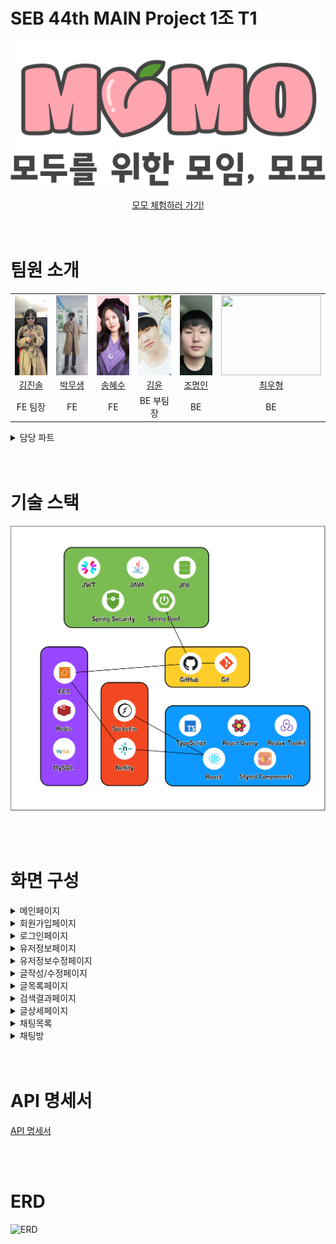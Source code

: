 # SEB 44th MAIN Project 1조 T1

<div  align="center">
    <img src="ReadMeImages/로고.png" alt="로고" />
</div>

<div  align="center">
    <img src="ReadMeImages/문구.png" alt="문구" />
</div>

<br />

<div align="center">
<a href="https://letsmomo.netlify.app/">
모모 체험하러 가기!
</a>
</div>

<br/>
<br/>

# 팀원 소개

<div align="center">
<table>
<tr align="center">
  <td align="center">
    <img src="ReadMeImages/김진솔.jpg" style="width: 10rem; height: 8rem; display: block; margin: 0 auto; object-fit: cover;" />
  </td>
  <td style="text-align: center;">
    <img src="ReadMeImages/박무생.jpeg" style="width: 10rem; height: 8rem; display: block; margin: 0 auto; object-fit: cover;" />
  </td>
  <td style="text-align: center;">
    <img src="ReadMeImages/송혜수.jpeg" style="width: 10rem; height: 8rem; display: block; margin: 0 auto; object-fit: cover;" />
  </td>
  <td style="text-align: center;">
    <img src="ReadMeImages/김윤.jpeg" style="width: 10rem; height: 8rem; display: block; margin: 0 auto; object-fit: cover;" />
  </td>
  <td style="text-align: center;">
    <img src="ReadMeImages/조명인.png" style="width: 10rem; height: 8rem; display: block; margin: 0 auto; object-fit: cover;" />
  </td>
  <td style="text-align: center;">
    <img src="ReadMeImages/최우형.png" style="width: 10rem; height: 8rem; display: block; margin: 0 auto; object-fit: cover;" />
  </td>
</tr>
  <tr align="center"> 
    <td><a href="https://github.com/jinsoul75">김진솔</a></td>
    <td><a href="https://github.com/Mooobi">박무생</a></td>
    <td><a href="https://github.com/shyesoo">송혜수</a></td>
    <td><a href="https://github.com/Yooney1">김윤</a></td>
    <td><a href="https://github.com/myoungincho729">조명인</a></td>
    <td><a href="https://github.com/rktdngud">최우형</a></td>
  </tr>
  <tr align="center">
    <td >FE 팀장</td>
    <td>FE</td>
    <td>FE</td>
    <td>BE 부팀장</td>
    <td>BE</td>
    <td>BE</td>
  </tr>
</table>
</div>

<details>
  <summary>담당 파트</summary>

## FE

#### 김진솔

- 글목록 페이지 (R)
  - 글 목록
  - 필터링
  - 검색기능
- 검색결과 페이지 (R)
  - 검색 결과 가져오기
- 글 상세 페이지
  - 좋아요 기능 (CRD)
- 404 페이지
- 유저정보 페이지 (R)
  - 내가 쓴 글 목록
  - 내가 좋아요 한 글 목록
- 유저정보 수정 페이지 (U)
  - 유저 정보 수정

#### 박무생

- 글 상세 페이지
  - 글 상세 가져오기 GET
  - 글 삭제 DELETE
  - 댓글 CRUD
  - 댓글 Pagination
- 글 작성/수정 페이지
  - 글 작성 POST
  - 글 수정 PATCH
- 채팅 기능 (Websocket)
  - 웹소켓 연결, 채팅방 구독/취소
  - 일대일 채팅방 생성 POST
  - 전체 채팅 목록 가져오기 GET
  - 이전 채팅 내역 가져오기 GET
  - 실시간 채팅 보내기 POST
  - 채팅방 삭제 DELETE
  - 그룹 채팅방 생성 POST
  - 그룹 채팅방 초대 POST
  - 초대 상대 검색 자동완성 GET

#### 송혜수

- 헤더 컴포넌트
  - 로그인 여부 판별해서 각각 구현
- 공용 세미헤더 컴포넌트
- 공용 버튼 컴포넌트
- 메인 페이지
- 로그인 페이지 (C)
- 회원가입 페이지 (C)
- OAuth(카카오톡, 구글) 로그인/회원가입 (C)
  - OAuth 회원가입 후, 상세 정보 기입 페이지(U)
- 유저 정보 페이지
  - 유저의 정보 표시(R)
  - 유저 정보 수정 페이지 레이아웃

## BE

#### 김윤

- 지역 정보
- 카테고리 정보
- 게시판(CRUD)
- 검색기능
- 필터링
- 좋아요
- 내가 좋아요 누른 게시글 확인

#### 조명인

- 댓글 기능
  - 댓글 CRUD
  - 페이지네이션
- 채팅 기능
  - 채팅방 생성 - 일대일, 그룹채팅
  - 채팅방 목록
  - 채팅방 온/오프라인
  - 채팅 메세지 구분(멤버/공지)
  - 채팅방 초대
  - 채팅방 삭제
  - 안읽은 메세지 개수, 마지막 확인 시간
  - 채팅 메세지 보내기(웹소켓, 메세지 브로커)
- 배포
  - AWS 배포 - EC2, S3, RDS, ElasticCache, Route53
  - 가비아 도메인 등록
  - SSL 인증서 발급 -> HTTPS 배포


#### 최우형

- 회원정보 (CRUD)
- 로그인 / 로그아웃
- Spring Security 회원 인증/인가 처리
- JWT 토큰 기반 회원 관리
- Redis 블랙리스트 토큰 관리
- OAuth2 kakao, google 로그인

</details>

<br/>
<br/>

# 기술 스택

![기술스택](ReadMeImages/기술스택.png)

<br/>
<br/>

# 화면 구성

<details>
  <summary>메인페이지</summary>

![메인페이지](ReadMeImages/메인페이지.png)

</details>

<details>
  <summary>회원가입페이지</summary>

![회원가입페이지](ReadMeImages/회원가입페이지.png)

</details>

<details>
  <summary>로그인페이지</summary>

![로그인페이지](ReadMeImages/로그인페이지.png)

</details>

<details>
  <summary>유저정보페이지</summary>

![유저정보페이지](ReadMeImages/유저정보페이지.png)

</details>

<details>
  <summary>유저정보수정페이지</summary>

![유저정보수정페이지](ReadMeImages/유저정보수정페이지.png)

</details>

<details>
  <summary>글작성/수정페이지</summary>

![글작성페이지](ReadMeImages/글작성페이지.png)

![글수정페이지](ReadMeImages/글수정페이지.png)

</details>

<details>
  <summary>글목록페이지</summary>

![글목록페이지](ReadMeImages/글목록페이지.png)

</details>

<details>
  <summary>검색결과페이지</summary>

![검색결과페이지](ReadMeImages/검색결과페이지.png)

</details>

<details>
  <summary>글상세페이지</summary>

![글상세페이지](ReadMeImages/글상세페이지.png)

</details>

<details>
  <summary>채팅목록</summary>

![채팅목록](ReadMeImages/채팅목록.png)

</details>

<details>
  <summary>채팅방</summary>

![채팅방](ReadMeImages/채팅방.png)

</details>

<br/>
<br/>

# API 명세서

<a href="https://documenter.getpostman.com/view/26572262/2s946maVGP" target="_blank">API 명세서</a>

<br/>
<br/>

# ERD

![ERD](https://github.com/codestates-seb/seb44_main_001/assets/124570875/73a09fd7-5b52-4fff-b146-0660e8a72068)

